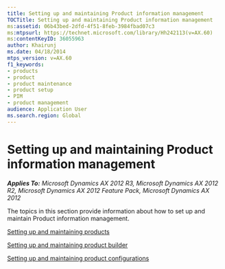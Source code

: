 ```yaml
---
title: Setting up and maintaining Product information management
TOCTitle: Setting up and maintaining Product information management
ms:assetid: 06b43bed-2dfd-4f51-8feb-3984fbad07c3
ms:mtpsurl: https://technet.microsoft.com/library/Hh242113(v=AX.60)
ms:contentKeyID: 36055963
author: Khairunj
ms.date: 04/18/2014
mtps_version: v=AX.60
f1_keywords:
- products
- product
- product maintenance
- product setup
- PIM
- product management
audience: Application User
ms.search.region: Global
---
```


# Setting up and maintaining Product information management 


_**Applies To:** Microsoft Dynamics AX 2012 R3, Microsoft Dynamics AX 2012 R2, Microsoft Dynamics AX 2012 Feature Pack, Microsoft Dynamics AX 2012_

The topics in this section provide information about how to set up and maintain Product information management.

[Setting up and maintaining products](setting-up-and-maintaining-products.md)

[Setting up and maintaining product builder](setting-up-and-maintaining-product-builder.md)

[Setting up and maintaining product configurations](setting-up-and-maintaining-product-configurations.md)

  


